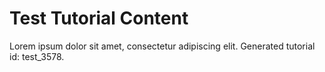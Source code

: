 # Test Tutorial Content

Lorem ipsum dolor sit amet, consectetur adipiscing elit. Generated tutorial id: test_3578.